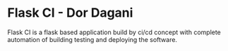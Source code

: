 # Flask CI - Dor Dagani

Flask CI is a flask based application build by ci/cd concept with complete automation of building testing and deploying the software.